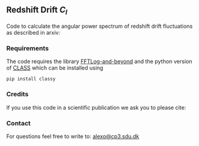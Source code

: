 ## Redshift Drift $C_l$

Code to calculate the angular power spectrum of redshift drift fluctuations as described in arxiv: 

### Requirements

The code requires the library [FFTLog-and-beyond](https://github.com/xfangcosmo/FFTLog-and-beyond)
and the python version of [CLASS](http://class-code.net/) which can be installed using

	pip install classy

### Credits 

If you use this code in a scientific publication we ask you to please cite: 

### Contact

For questions feel free to write to: alexo@cp3.sdu.dk
 
  
